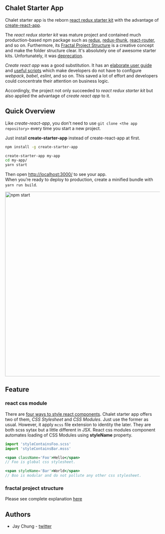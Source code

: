 ## Chalet Starter App
Chalet starter app is the reborn [react redux starter kit](https://github.com/davezuko/react-redux-starter-kit) with the advantage of [create-react-app](https://github.com/facebookincubator/create-react-app).

The *react redux starter kit* was mature project and contained much production-based npm package such as [redux](https://github.com/reactjs/redux), [redux-thunk](https://github.com/gaearon/redux-thunk), [react-router](https://github.com/ReactTraining/react-router), and so on. Furthermore, its [Fractal Project Structure](https://github.com/davezuko/react-redux-starter-kit/wiki/Fractal-Project-Structure) is a creative concept and make the folder structure clear. It's absolutely one of awesome starter kits. Unfortunately, it was [deprecation](https://github.com/davezuko/react-redux-starter-kit#deprecation-warning).

*Create react app* was a good substitution. It has an [elaborate user guide](https://github.com/facebookincubator/create-react-app/blob/master/packages/react-scripts/template/README.md) and [useful scripts](https://github.com/facebookincubator/create-react-app/blob/master/packages/react-scripts/template/README.md#available-scripts) which make developers do not have to configure *webpack*, *babel*, *eslint*, and so on. This saved a lot of effort and developers could concentrate their attention on business logic.

Accordingly, the project not only succeeded to *react redux starter kit* but also applied the advantage of *create react app* to it.


## Quick Overview
Like *create-react-app*, you don't need to use `git clone <the app repository>` every time you start a new project.

Just install **create-starter-app** instead of create-react-app at first.

```sh
npm install -g create-starter-app

create-starter-app my-app
cd my-app/
yarn start
```

Then open [http://localhost:3000/](http://localhost:3000/) to see your app.<br>
When you’re ready to deploy to production, create a minified bundle with `yarn run build`.

<img src='https://camo.githubusercontent.com/506a5a0a33aebed2bf0d24d3999af7f582b31808/687474703a2f2f692e696d6775722e636f6d2f616d794e66434e2e706e67' width='600' alt='npm start'>

## Feature
### react css module
There are [four ways to style react components](https://medium.com/@aghh1504/4-four-ways-to-style-react-components-ac6f323da822). Chalet starter app offers two of them, *CSS Stylesheet* and *CSS Modules*. Just use the former as usual. However, it apply `mcss` file extension to identity the later. They are both scss sytax but a little different in JSX. React css modules component automates loading of CSS Modules using **styleName** property.

```jsx
import 'styleContainsFoo.scss'
import 'styleContainsBar.msss'

<span className='Foo'>Hello</span>   
// Foo is global css stylesheet.

<span styleName='Bar'>World</span>
// Boo is modular and do not pollute any other css stylesheet.
```

### fractal project structure
Please see complete explanation [here](https://github.com/davezuko/react-redux-starter-kit/wiki/Fractal-Project-Structure)

## Authors
- Jay Chung - [twitter](https://twitter.com/wuceh14678)
